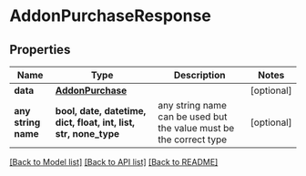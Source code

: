 # AddonPurchaseResponse


## Properties
Name | Type | Description | Notes
------------ | ------------- | ------------- | -------------
**data** | [**AddonPurchase**](AddonPurchase.md) |  | [optional] 
**any string name** | **bool, date, datetime, dict, float, int, list, str, none_type** | any string name can be used but the value must be the correct type | [optional]

[[Back to Model list]](../README.md#documentation-for-models) [[Back to API list]](../README.md#documentation-for-api-endpoints) [[Back to README]](../README.md)


